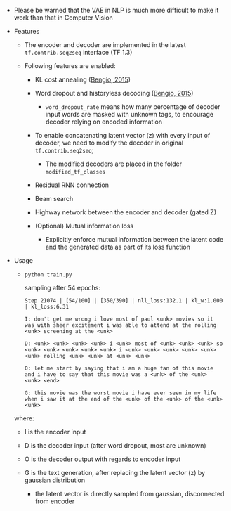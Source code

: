 * Please be warned that the VAE in NLP is much more difficult to make it work than that in Computer Vision
* Features

   * The encoder and decoder are implemented in the latest ```tf.contrib.seq2seq``` interface (TF 1.3)

   * Following features are enabled:

     * KL cost annealing ([Bengio, 2015](https://arxiv.org/abs/1511.06349))

     * Word dropout and historyless decoding ([Bengio, 2015](https://arxiv.org/abs/1511.06349))
       * ```word_dropout_rate``` means how many percentage of decoder input words are masked with unknown tags, to encourage decoder relying on encoded information

     * To enable concatenating latent vector (z) with every input of decoder, we need to modify the decoder in original ```tf.contrib.seq2seq```;
       * The modified decoders are placed in the folder ``` modified_tf_classes ```

     * Residual RNN connection

     * Beam search
     
     * Highway network between the encoder and decoder (gated Z)
     
     * (Optional) Mutual information loss
       * Explicitly enforce mutual information between the latent code and the generated data as part of its loss function

* Usage
   * ``` python train.py ```
    
       sampling after 54 epochs:
       ```
       Step 21074 | [54/100] | [350/390] | nll_loss:132.1 | kl_w:1.000 | kl_loss:6.31
       
       I: don't get me wrong i love most of paul <unk> movies so it was with sheer excitement i was able to attend at the rolling <unk> screening at the <unk>

       D: <unk> <unk> <unk> <unk> i <unk> most of <unk> <unk> <unk> so <unk> <unk> <unk> <unk> <unk> i <unk> <unk> <unk> <unk> <unk> <unk> rolling <unk> <unk> at <unk> <unk>

       O: let me start by saying that i am a huge fan of this movie and i have to say that this movie was a <unk> of the <unk> <unk> <end>

       G: this movie was the worst movie i have ever seen in my life when i saw it at the end of the <unk> of the <unk> of the <unk> <unk>
       ```
   where:
   * I is the encoder input

   * D is the decoder input (after word dropout, most are unknown)

   * O is the decoder output with regards to encoder input

   * G is the text generation, after replacing the latent vector (z) by gaussian distribution
       * the latent vector is directly sampled from gaussian, disconnected from encoder
